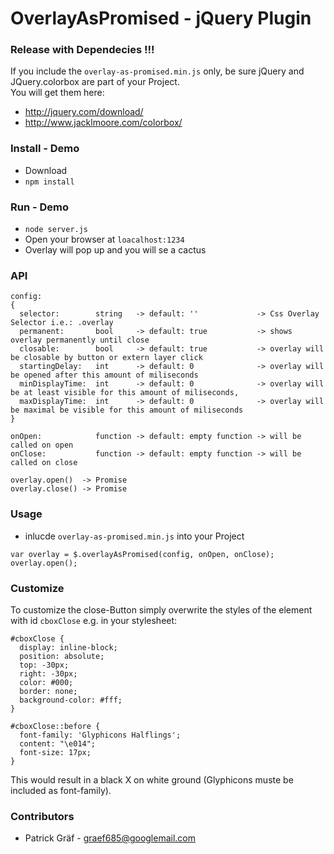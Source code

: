 # OverlayAsPromised - jQuery Plugin

### Release with Dependecies !!!
If you include the ```overlay-as-promised.min.js``` only, be sure jQuery and JQuery.colorbox are part of your Project.  
You will get them here:  
*  http://jquery.com/download/ 
*  http://www.jacklmoore.com/colorbox/

### Install - Demo

* Download
* ``` npm install ``` 


### Run - Demo

* ``` node server.js ```
* Open your browser at ```loacalhost:1234 ```
* Overlay will pop up and you will se a cactus

### API
```
config: 
{
  selector:        string   -> default: ''             -> Css Overlay Selector i.e.: .overlay
  permanent:       bool     -> default: true           -> shows overlay permanently until close
  closable:        bool     -> default: true           -> overlay will be closable by button or extern layer click
  startingDelay:   int      -> default: 0              -> overlay will be opened after this amount of miliseconds
  minDisplayTime:  int      -> default: 0              -> overlay will be at least visible for this amount of miliseconds,
  maxDisplayTime:  int      -> default: 0              -> overlay will be maximal be visible for this amount of miliseconds
}

onOpen:            function -> default: empty function -> will be called on open
onClose:           function -> default: empty function -> will be called on close
```
```
overlay.open()  -> Promise
overlay.close() -> Promise
```

### Usage

* inlucde ```overlay-as-promised.min.js``` into your Project

``` 
var overlay = $.overlayAsPromised(config, onOpen, onClose);
overlay.open();
```

### Customize

To customize the close-Button simply overwrite the styles of the element with id ``` cboxClose ``` e.g. in your stylesheet:

```c2hs
#cboxClose {
  display: inline-block;
  position: absolute;
  top: -30px;
  right: -30px;
  color: #000;
  border: none;
  background-color: #fff;
}

#cboxClose::before {
  font-family: 'Glyphicons Halflings';
  content: "\e014";
  font-size: 17px;
}
```

This would result in a black X on white ground (Glyphicons muste be included as font-family).

### Contributors

* Patrick Gräf - graef685@googlemail.com

